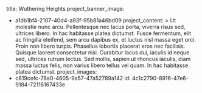 title: Wuthering Heights
project_banner_image:
  - a1db1bf4-2107-40d4-a93f-95b81a46bd09
project_content: >
  Ut molestie nunc arcu. Pellentesque nec lacus porta, viverra risus sed, ultrices libero. In hac
  habitasse platea dictumst. Fusce fermentum, elit ac fringilla eleifend, sem arcu dapibus ex, et
  luctus nisl massa eget orci. Proin non libero turpis. Phasellus lobortis placerat eros nec
  facilisis. Quisque laoreet consectetur nisi. Curabitur lacus dui, iaculis id neque sed, ultrices
  rutrum lectus. Sed mollis, sapien ut rhoncus iaculis, diam massa luctus felis, non varius libero
  tellus vel quam. In hac habitasse platea dictumst.
project_images:
  - c819cefc-78a0-4605-9a57-47a52789a142
id: 4c1c2790-8916-47e6-9184-72116167433e
